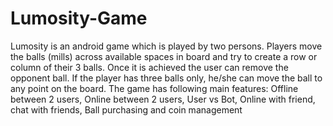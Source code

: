 # Lumosity-Game
Lumosity is an android game which is played by two persons. Players move the balls (mills) across available spaces in board and try to create a row or column of their 3 balls. Once it is achieved the user can remove the opponent ball. If the player has three balls only, he/she can move the ball to any point on the board.
The game has following main features:
Offline between 2 users, 
Online between 2 users, 
User vs Bot, 
Online with friend, 
chat with friends,
Ball purchasing and coin management
